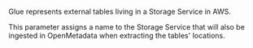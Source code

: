 Glue represents external tables living in a Storage Service in AWS.

This parameter assigns a name to the Storage Service that will also be ingested in OpenMetadata when
extracting the tables' locations.
